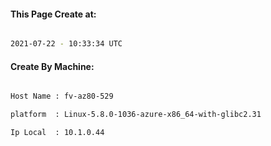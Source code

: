 
   
#### This Page Create at:

```bash

2021-07-22 - 10:33:34 UTC

```

#### Create By Machine:

```bash

Host Name : fv-az80-529

platform  : Linux-5.8.0-1036-azure-x86_64-with-glibc2.31

Ip Local  : 10.1.0.44

```

